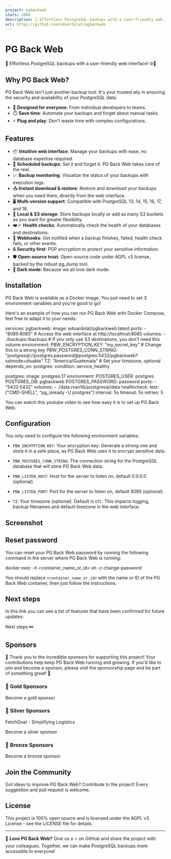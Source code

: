 ```yaml
---
project: pgbackweb
stars: 2084
description: 🐘 Effortless PostgreSQL backups with a user-friendly web interface! 🌐💾
url: https://github.com/eduardolat/pgbackweb
---
```


PG Back Web
===========

🐘 Effortless PostgreSQL backups with a user-friendly web interface! 🌐💾

Why PG Back Web?
----------------

PG Back Web isn't just another backup tool. It's your trusted ally in ensuring the security and availability of your PostgreSQL data:

-   🎯 **Designed for everyone**: From individual developers to teams.
-   ⏱️ **Save time**: Automate your backups and forget about manual tasks.
-   ⚡ **Plug and play**: Don't waste time with complex configurations.

Features
--------

-   📦 **Intuitive web interface**: Manage your backups with ease, no database expertise required.
-   📅 **Scheduled backups**: Set it and forget it. PG Back Web takes care of the rest.
-   📈 **Backup monitoring**: Visualize the status of your backups with execution logs.
-   📤 **Instant download & restore**: Restore and download your backups when you need them, directly from the web interface.
-   🖥 **Multi-version support**: Compatible with PostgreSQL 13, 14, 15, 16, 17, and 18.
-   📁 **Local & S3 storage**: Store backups locally or add as many S3 buckets as you want for greater flexibility.
-   ❤️‍🩹 **Health checks**: Automatically check the health of your databases and destinations.
-   🔔 **Webhooks**: Get notified when a backup finishes, failed, health check fails, or other events.
-   🔒 **Security first**: PGP encryption to protect your sensitive information.
-   🛡️ **Open-source trust**: Open-source code under AGPL v3 license, backed by the robust pg\_dump tool.
-   🌚 **Dark mode**: Because we all love dark mode.

Installation
------------

PG Back Web is available as a Docker image. You just need to set 3 environment variables and you're good to go!

Here's an example of how you can run PG Back Web with Docker Compose, feel free to adapt it to your needs:

services:
  pgbackweb:
    image: eduardolat/pgbackweb:latest
    ports:
      - "8085:8085" # Access the web interface at http://localhost:8085
    volumes:
      - ./backups:/backups # If you only use S3 destinations, you don't need this volume
    environment:
      PBW\_ENCRYPTION\_KEY: "my\_secret\_key" # Change this to a strong key
      PBW\_POSTGRES\_CONN\_STRING: "postgresql://postgres:password@postgres:5432/pgbackweb?sslmode=disable"
      TZ: "America/Guatemala" # Set your timezone, optional
    depends\_on:
      postgres:
        condition: service\_healthy

  postgres:
    image: postgres:17
    environment:
      POSTGRES\_USER: postgres
      POSTGRES\_DB: pgbackweb
      POSTGRES\_PASSWORD: password
    ports:
      - "5432:5432"
    volumes:
      - ./data:/var/lib/postgresql/data
    healthcheck:
      test: \["CMD-SHELL", "pg\_isready -U postgres"\]
      interval: 5s
      timeout: 5s
      retries: 5

You can watch this youtube video to see how easy it is to set up PG Back Web.

Configuration
-------------

You only need to configure the following environment variables:

-   `PBW_ENCRYPTION_KEY`: Your encryption key. Generate a strong one and store it in a safe place, as PG Back Web uses it to encrypt sensitive data.
    
-   `PBW_POSTGRES_CONN_STRING`: The connection string for the PostgreSQL database that will store PG Back Web data.
    
-   `PBW_LISTEN_HOST`: Host for the server to listen on, default 0.0.0.0 (optional)
    
-   `PBW_LISTEN_PORT`: Port for the server to listen on, default 8085 (optional)
    
-   `TZ`: Your timezone (optional). Default is `UTC`. This impacts logging, backup filenames and default timezone in the web interface.
    

Screenshot
----------

Reset password
--------------

You can reset your PG Back Web password by running the following command in the server where PG Back Web is running:

docker exec -it <container\_name\_or\_id\> sh -c change-password

You should replace `<container_name_or_id>` with the name or ID of the PG Back Web container, then just follow the instructions.

Next steps
----------

In this link you can see a list of features that have been confirmed for future updates:

Next steps ⏭️

Sponsors
--------

🙏 Thank you to the incredible sponsors for supporting this project! Your contributions help keep PG Back Web running and growing. If you'd like to join and become a sponsor, please visit the sponsorship page and be part of something great! 🚀

### 🥇 Gold Sponsors

  
Become a gold sponsor

### 🥈 Silver Sponsors

  
FetchGoat - Simplifying Logistics

  
Become a silver sponsor

### 🥉 Bronze Sponsors

  
Become a bronze sponsor

Join the Community
------------------

Got ideas to improve PG Back Web? Contribute to the project! Every suggestion and pull request is welcome.

License
-------

This project is 100% open source and is licensed under the AGPL v3 License - see the LICENSE file for details.

* * *

💖 **Love PG Back Web?** Give us a ⭐ on GitHub and share the project with your colleagues. Together, we can make PostgreSQL backups more accessible to everyone!

